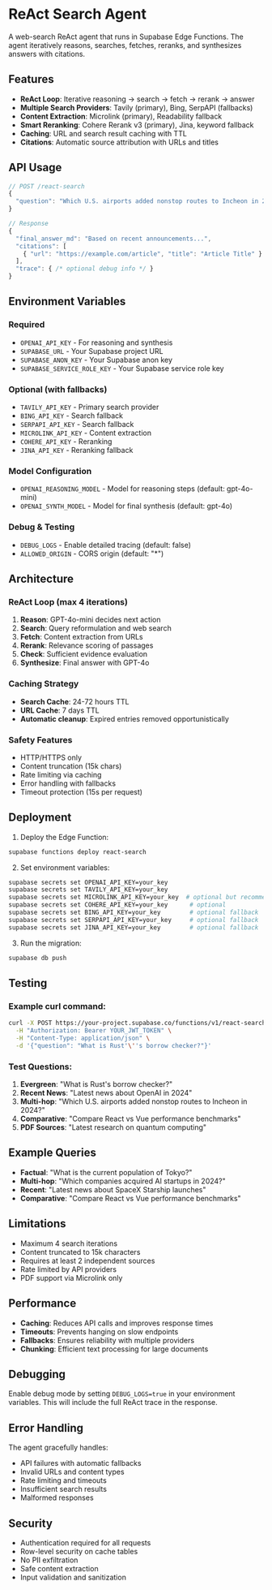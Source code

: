 # ReAct Search Agent

A web-search ReAct agent that runs in Supabase Edge Functions. The agent iteratively reasons, searches, fetches, reranks, and synthesizes answers with citations.

## Features

- **ReAct Loop**: Iterative reasoning → search → fetch → rerank → answer
- **Multiple Search Providers**: Tavily (primary), Bing, SerpAPI (fallbacks)
- **Content Extraction**: Microlink (primary), Readability fallback
- **Smart Reranking**: Cohere Rerank v3 (primary), Jina, keyword fallback
- **Caching**: URL and search result caching with TTL
- **Citations**: Automatic source attribution with URLs and titles

## API Usage

```typescript
// POST /react-search
{
  "question": "Which U.S. airports added nonstop routes to Incheon in 2024?"
}

// Response
{
  "final_answer_md": "Based on recent announcements...",
  "citations": [
    { "url": "https://example.com/article", "title": "Article Title" }
  ],
  "trace": { /* optional debug info */ }
}
```

## Environment Variables

### Required
- `OPENAI_API_KEY` - For reasoning and synthesis
- `SUPABASE_URL` - Your Supabase project URL
- `SUPABASE_ANON_KEY` - Your Supabase anon key
- `SUPABASE_SERVICE_ROLE_KEY` - Your Supabase service role key

### Optional (with fallbacks)
- `TAVILY_API_KEY` - Primary search provider
- `BING_API_KEY` - Search fallback
- `SERPAPI_API_KEY` - Search fallback
- `MICROLINK_API_KEY` - Content extraction
- `COHERE_API_KEY` - Reranking
- `JINA_API_KEY` - Reranking fallback

### Model Configuration
- `OPENAI_REASONING_MODEL` - Model for reasoning steps (default: gpt-4o-mini)
- `OPENAI_SYNTH_MODEL` - Model for final synthesis (default: gpt-4o)

### Debug & Testing
- `DEBUG_LOGS` - Enable detailed tracing (default: false)
- `ALLOWED_ORIGIN` - CORS origin (default: "*")

## Architecture

### ReAct Loop (max 4 iterations)
1. **Reason**: GPT-4o-mini decides next action
2. **Search**: Query reformulation and web search
3. **Fetch**: Content extraction from URLs
4. **Rerank**: Relevance scoring of passages
5. **Check**: Sufficient evidence evaluation
6. **Synthesize**: Final answer with GPT-4o

### Caching Strategy
- **Search Cache**: 24-72 hours TTL
- **URL Cache**: 7 days TTL
- **Automatic cleanup**: Expired entries removed opportunistically

### Safety Features
- HTTP/HTTPS only
- Content truncation (15k chars)
- Rate limiting via caching
- Error handling with fallbacks
- Timeout protection (15s per request)

## Deployment

1. Deploy the Edge Function:
```bash
supabase functions deploy react-search
```

2. Set environment variables:
```bash
supabase secrets set OPENAI_API_KEY=your_key
supabase secrets set TAVILY_API_KEY=your_key
supabase secrets set MICROLINK_API_KEY=your_key  # optional but recommended
supabase secrets set COHERE_API_KEY=your_key      # optional
supabase secrets set BING_API_KEY=your_key        # optional fallback
supabase secrets set SERPAPI_API_KEY=your_key     # optional fallback
supabase secrets set JINA_API_KEY=your_key        # optional fallback
```

3. Run the migration:
```bash
supabase db push
```

## Testing

### Example curl command:
```bash
curl -X POST https://your-project.supabase.co/functions/v1/react-search \
  -H "Authorization: Bearer YOUR_JWT_TOKEN" \
  -H "Content-Type: application/json" \
  -d '{"question": "What is Rust'\''s borrow checker?"}'
```

### Test Questions:
1. **Evergreen**: "What is Rust's borrow checker?"
2. **Recent News**: "Latest news about OpenAI in 2024"
3. **Multi-hop**: "Which U.S. airports added nonstop routes to Incheon in 2024?"
4. **Comparative**: "Compare React vs Vue performance benchmarks"
5. **PDF Sources**: "Latest research on quantum computing"

## Example Queries

- **Factual**: "What is the current population of Tokyo?"
- **Multi-hop**: "Which companies acquired AI startups in 2024?"
- **Recent**: "Latest news about SpaceX Starship launches"
- **Comparative**: "Compare React vs Vue performance benchmarks"

## Limitations

- Maximum 4 search iterations
- Content truncated to 15k characters
- Requires at least 2 independent sources
- Rate limited by API providers
- PDF support via Microlink only

## Performance

- **Caching**: Reduces API calls and improves response times
- **Timeouts**: Prevents hanging on slow endpoints
- **Fallbacks**: Ensures reliability with multiple providers
- **Chunking**: Efficient text processing for large documents

## Debugging

Enable debug mode by setting `DEBUG_LOGS=true` in your environment variables. This will include the full ReAct trace in the response.

## Error Handling

The agent gracefully handles:
- API failures with automatic fallbacks
- Invalid URLs and content types
- Rate limiting and timeouts
- Insufficient search results
- Malformed responses

## Security

- Authentication required for all requests
- Row-level security on cache tables
- No PII exfiltration
- Safe content extraction
- Input validation and sanitization
